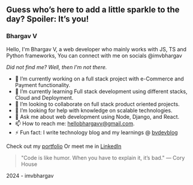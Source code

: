 ## Guess who’s here to add a little sparkle to the day? Spoiler: It’s you!

### Bhargav V

Hello, I'm Bhargav V, a web developer who mainly works with JS, TS and Python frameworks,
You can connect with me on socials @imvbhargav

_Did not find me? Well, then I'm not there._

- 🔭 I’m currently working on a full stack project with e-Commerce and Payment functionality.
- 🌱 I’m currently learning Full stack development using different stacks, Cloud and Deployment.
- 👯 I’m looking to collaborate on full stack product oriented projects.
- 🤔 I’m looking for help with knowledge on scalable technologies.
- 💬 Ask me about web development using Node, Django, and React.
- 📫 How to reach me: hellobhargavv@gmail.com.
- ⚡ Fun fact: I write technology blog and my learnings @ [bvdevblog](https://bvdevblog.vercel.app/)

Check out my [portfolio](https://bhargavvjois.github.io/Portfolio/)
Or meet me in [LinkedIn](https://linkedin.com/in/imvbhargav)

> "Code is like humor. When you have to explain it, it’s bad." 
> — Cory House

2024 - imvbhargav
